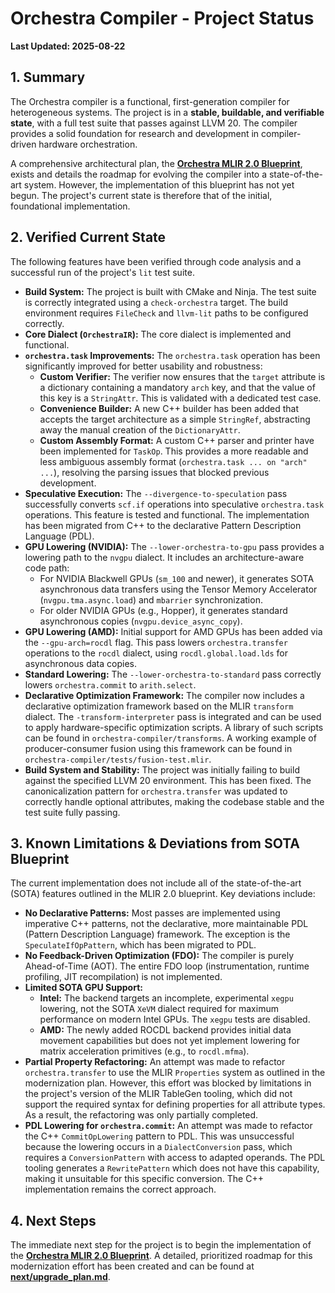 # Orchestra Compiler - Project Status

**Last Updated: 2025-08-22**

## 1. Summary

The Orchestra compiler is a functional, first-generation compiler for heterogeneous systems. The project is in a **stable, buildable, and verifiable state**, with a full test suite that passes against LLVM 20. The compiler provides a solid foundation for research and development in compiler-driven hardware orchestration.

A comprehensive architectural plan, the **[Orchestra MLIR 2.0 Blueprint](../architecture/orchestra%20-%20tech%20-%20MLIR%2020%20Blueprint.md)**, exists and details the roadmap for evolving the compiler into a state-of-the-art system. However, the implementation of this blueprint has not yet begun. The project's current state is therefore that of the initial, foundational implementation.

## 2. Verified Current State

The following features have been verified through code analysis and a successful run of the project's `lit` test suite.

*   **Build System:** The project is built with CMake and Ninja. The test suite is correctly integrated using a `check-orchestra` target. The build environment requires `FileCheck` and `llvm-lit` paths to be configured correctly.
*   **Core Dialect (`OrchestraIR`):** The core dialect is implemented and functional.
*   **`orchestra.task` Improvements:** The `orchestra.task` operation has been significantly improved for better usability and robustness:
    *   **Custom Verifier:** The verifier now ensures that the `target` attribute is a dictionary containing a mandatory `arch` key, and that the value of this key is a `StringAttr`. This is validated with a dedicated test case.
    *   **Convenience Builder:** A new C++ builder has been added that accepts the target architecture as a simple `StringRef`, abstracting away the manual creation of the `DictionaryAttr`.
    *   **Custom Assembly Format:** A custom C++ parser and printer have been implemented for `TaskOp`. This provides a more readable and less ambiguous assembly format (`orchestra.task ... on "arch" ...`), resolving the parsing issues that blocked previous development.
*   **Speculative Execution:** The `--divergence-to-speculation` pass successfully converts `scf.if` operations into speculative `orchestra.task` operations. This feature is tested and functional. The implementation has been migrated from C++ to the declarative Pattern Description Language (PDL).
*   **GPU Lowering (NVIDIA):** The `--lower-orchestra-to-gpu` pass provides a lowering path to the `nvgpu` dialect. It includes an architecture-aware code path:
    *   For NVIDIA Blackwell GPUs (`sm_100` and newer), it generates SOTA asynchronous data transfers using the Tensor Memory Accelerator (`nvgpu.tma.async.load`) and `mbarrier` synchronization.
    *   For older NVIDIA GPUs (e.g., Hopper), it generates standard asynchronous copies (`nvgpu.device_async_copy`).
*   **GPU Lowering (AMD):** Initial support for AMD GPUs has been added via the `--gpu-arch=rocdl` flag. This pass lowers `orchestra.transfer` operations to the `rocdl` dialect, using `rocdl.global.load.lds` for asynchronous data copies.
*   **Standard Lowering:** The `--lower-orchestra-to-standard` pass correctly lowers `orchestra.commit` to `arith.select`.
*   **Declarative Optimization Framework:** The compiler now includes a declarative optimization framework based on the MLIR `transform` dialect. The `-transform-interpreter` pass is integrated and can be used to apply hardware-specific optimization scripts. A library of such scripts can be found in `orchestra-compiler/transforms`. A working example of producer-consumer fusion using this framework can be found in `orchestra-compiler/tests/fusion-test.mlir`.
*   **Build System and Stability:** The project was initially failing to build against the specified LLVM 20 environment. This has been fixed. The canonicalization pattern for `orchestra.transfer` was updated to correctly handle optional attributes, making the codebase stable and the test suite fully passing.

## 3. Known Limitations & Deviations from SOTA Blueprint

The current implementation does not include all of the state-of-the-art (SOTA) features outlined in the MLIR 2.0 blueprint. Key deviations include:

*   **No Declarative Patterns:** Most passes are implemented using imperative C++ patterns, not the declarative, more maintainable PDL (Pattern Description Language) framework. The exception is the `SpeculateIfOpPattern`, which has been migrated to PDL.
*   **No Feedback-Driven Optimization (FDO):** The compiler is purely Ahead-of-Time (AOT). The entire FDO loop (instrumentation, runtime profiling, JIT recompilation) is not implemented.
*   **Limited SOTA GPU Support:**
    *   **Intel:** The backend targets an incomplete, experimental `xegpu` lowering, not the SOTA `XeVM` dialect required for maximum performance on modern Intel GPUs. The `xegpu` tests are disabled.
    *   **AMD:** The newly added ROCDL backend provides initial data movement capabilities but does not yet implement lowering for matrix acceleration primitives (e.g., to `rocdl.mfma`).
*   **Partial Property Refactoring:** An attempt was made to refactor `orchestra.transfer` to use the MLIR `Properties` system as outlined in the modernization plan. However, this effort was blocked by limitations in the project's version of the MLIR TableGen tooling, which did not support the required syntax for defining properties for all attribute types. As a result, the refactoring was only partially completed.
*   **PDL Lowering for `orchestra.commit`:** An attempt was made to refactor the C++ `CommitOpLowering` pattern to PDL. This was unsuccessful because the lowering occurs in a `DialectConversion` pass, which requires a `ConversionPattern` with access to adapted operands. The PDL tooling generates a `RewritePattern` which does not have this capability, making it unsuitable for this specific conversion. The C++ implementation remains the correct approach.

## 4. Next Steps

The immediate next step for the project is to begin the implementation of the **[Orchestra MLIR 2.0 Blueprint](../architecture/orchestra%20-%20tech%20-%20MLIR%2020%20Blueprint.md)**. A detailed, prioritized roadmap for this modernization effort has been created and can be found at **[next/upgrade_plan.md](../../next/upgrade_plan.md)**.
